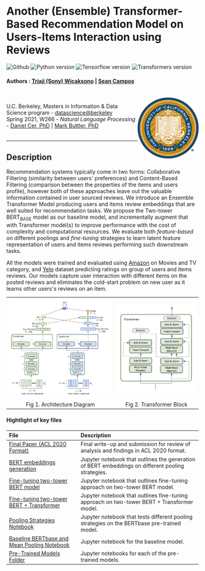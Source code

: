 Another (Ensemble) Transformer-Based Recommendation Model on Users-Items Interaction using Reviews
=======================================

![Github](https://img.shields.io/github/license/sony-w/RecommendationTransformer) ![Python version](https://img.shields.io/badge/python-v3.7-blue) ![Tensorflow version](https://img.shields.io/badge/tensorflow-v2.4.1-blue) ![Transformers version](https://img.shields.io/badge/transformers-v4.5-blue)

#### Authors : [Triaji (Sony) Wicaksono](https://www.linkedin.com/in/triaji-cahyo-wicaksono-68a17029/) | [Sean Campos](https://www.linkedin.com/in/sean-campos/)

<br>
<img align="right" width="160" src="./images/ucb.png"/>

U.C. Berkeley, Masters in Information & Data Science program - [datascience@berkeley](https://datascience.berkeley.edu/) <br>
Spring 2021, W266 - <i>Natural Language Processing</i> - [Daniel Cer, PhD](https://www.ischool.berkeley.edu/people/daniel-cer) | [Mark Buttler, PhD](https://www.ischool.berkeley.edu/people/mark-butler) <br><br>

---

## Description

Recommendation systems typically come in two forms: Collaborative Filtering (similarity between users' preferences) and Content-Based Filtering (comparison between the properties of the items and users profile), however both of these approaches leave out the valuable information contained in user sourced reviews. We introduce an Ensemble Transformer Model producing users and items review embeddings that are well suited for recommendation tasks. We propose the Two-tower BERT<sub>BASE</sub> model as our baseline model, and incrementally augment that with Transformer model(s) to improve performance with the cost of complexity and computational resources. We evaluate both _feature-based_ on different poolings and _fine-tuning_ strategies to learn latent feature representation of users and items reviews performing such downstream tasks.

All the models were trained and evaluated using [Amazon](http://deepyeti.ucsd.edu/jianmo/amazon/index.html) on Movies and TV category, and [Yelp](https://www.yelp.com/dataset) dataset predicting ratings on group of users and items reviews. Our models capture user interaction with different items on the posted reviews and eliminates the cold-start problem on new user as it learns other users's reviews on an item.

<table style="border-collapse: collapse; border: none;">
  <tr>
    <td><img src="images/BERT+Transformer_Architecture_Diagram.png"></td>
    <td><img src="images/Transformer_Block.png"></td>
  </tr>
  <tr>
    <td align='center'>Fig 1. Architecture Diagram</td>
    <td align='center'>Fig 2. Transformer Block</td>
  </tr>
 </table>

 #### Hightlight of key files

 | File | Description |
 |:---- | :---------- |
 | [Final Paper (ACL 2020 Format)]() | Final write-up and submission for review of analysis and findings in ACL 2020 format. |
 | [BERT embeddings generation](https://github.com/sony-w/RecommendationTransformer/blob/main/bert_embedding_colab.ipynb) | Jupyter notebook that outlines the generation of BERT embeddings on different pooling strategies. |
 | [Fine-tuning two-tower BERT model](https://github.com/sony-w/RecommendationTransformer/blob/main/bert_fine-tuning_training_colab.ipynb) | Jupyter notebook that outlines fine-tuning approach on two-tower BERT model. |
 | [Fine-tuning two-tower BERT + Transformer](https://github.com/sony-w/RecommendationTransformer/blob/main/bert-transformer_fine-tuning_training_colab.ipynb) | Jupyter notebook that outlines fine-tuning approach on two-tower BERT + Transformer model. |
 | [Pooling Strategies Notebook](https://github.com/sony-w/RecommendationTransformer/blob/main/Pooling%20Strategies/DeepCoNN_BERT_Pooling_Strategies.ipynb) | Jupyter notebook that tests different pooling strategies on the BERTbase pre-trained model. |  
| [Baseline BERTbase and Mean Pooling Notebook](https://github.com/sony-w/RecommendationTransformer/blob/main/Pre-Trained%20Models/DeepCoNN-BERT-MeanPool-Baseline.ipynb) | Jupyter notebook for the baseline model. |  
| [Pre-Trained Models Folder](https://github.com/sony-w/RecommendationTransformer/tree/main/Pre-Trained%20Models) | Jupyter notebooks for each of the pre-trained models. |  
